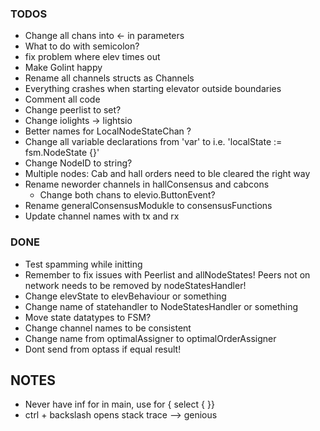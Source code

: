 ### TODOS
- Change all chans into <- in parameters
- What to do with semicolon?
- fix problem where elev times out
- Make Golint happy
- Rename all channels structs as Channels
- Everything crashes when starting elevator outside boundaries
- Comment all code
- Change peerlist to set?
- Change iolights -> lightsio
- Better names for LocalNodeStateChan ?
- Change all variable declarations from 'var' to i.e. 'localState := fsm.NodeState {}'
- Change NodeID to string?
- Multiple nodes: Cab and hall orders need to ble cleared the right way
- Rename neworder channels in hallConsensus and cabcons
	- Change both chans to elevio.ButtonEvent?
- Rename generalConsensusModukle to consensusFunctions
- Update channel names with tx and rx

### DONE
- Test spamming while initting
- Remember to fix issues with Peerlist and allNodeStates! Peers not on network needs to be removed by nodeStatesHandler!
- Change elevState to elevBehaviour or something
- Change name of statehandler to NodeStatesHandler or something
- Move state datatypes to FSM?
- Change channel names to be consistent
- Change name from optimalAssigner to optimalOrderAssigner
- Dont send from optass if equal result!

## NOTES
- Never have inf for in main, use for { select { }}
- ctrl + backslash opens stack trace --> genious
